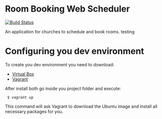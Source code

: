 Room Booking Web Scheduler
============

[![Build Status](https://travis-ci.org/pablolmiranda/room-booking.png?branch=master)](https://travis-ci.org/pablolmiranda/room-booking)

An application for churches to schedule and book rooms.
testing

Configuring you dev environment
===============================

To create you dev environment you need to download:
 * [Virtual Box](https://www.virtualbox.org/)
 * [Vagrant](http://www.vagrantup.com/)

After install both go inside you project folder and execute:

<code> $ vagrant up</code>

This command will ask Vagrant to download the Ubuntu image and install all necessary packages for you.
